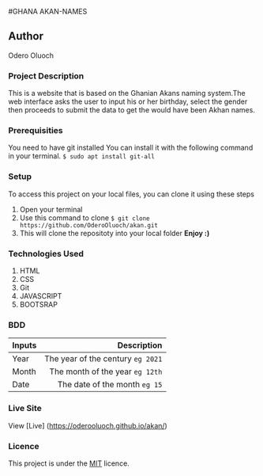 #GHANA AKAN-NAMES

## Author
Odero Oluoch

### Project Description
This is a website that is based on the Ghanian Akans naming system.The web interface asks the user to input his or her birthday, select the gender then proceeds to submit the data to get the would have been Akhan names.


### Prerequisities
You need to have git installed
You can install it with the following command in your terminal.
`$ sudo apt install git-all`

### Setup
To access this project on your local files, you can clone it using these steps
1. Open your terminal
2. Use this command to clone `$ git clone https://github.com/OderoOluoch/akan.git`
3. This will clone the repositoty into your local folder
 __Enjoy :)__

### Technologies Used
1. HTML
2. CSS
3. Git
4. JAVASCRIPT
5. BOOTSRAP

### BDD
| Inputs | Description |
|:---        |          ---: |
| Year   | The year of the century ``eg 2021``  |
| Month  | The month of the year ``eg 12th``  |
| Date   | The date of the month ``eg 15`` |

### Live Site
View [Live] (https://oderooluoch.github.io/akan/)

### Licence
This project is under the  [MIT](LICENSE) licence.